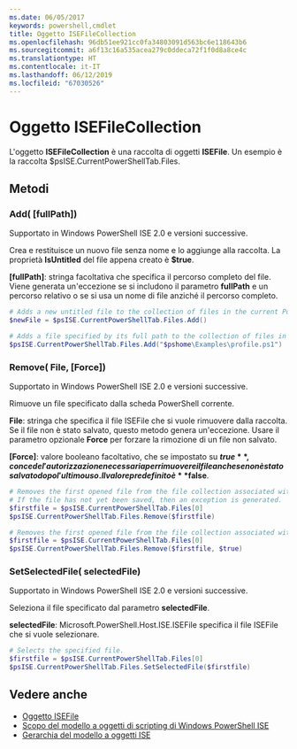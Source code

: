 ```yaml
---
ms.date: 06/05/2017
keywords: powershell,cmdlet
title: Oggetto ISEFileCollection
ms.openlocfilehash: 96db51ee921cc0fa34803091d563bc6e118643b6
ms.sourcegitcommit: a6f13c16a535acea279c0ddeca72f1f0d8a8ce4c
ms.translationtype: HT
ms.contentlocale: it-IT
ms.lasthandoff: 06/12/2019
ms.locfileid: "67030526"
---
```

# <a name="the-isefilecollection-object"></a>Oggetto ISEFileCollection

L'oggetto **ISEFileCollection** è una raccolta di oggetti **ISEFile**. Un esempio è la raccolta $psISE.CurrentPowerShellTab.Files.

## <a name="methods"></a>Metodi

### <a name="add-fullpath-"></a>Add\( \[fullPath\]\)

Supportato in Windows PowerShell ISE 2.0 e versioni successive.

Crea e restituisce un nuovo file senza nome e lo aggiunge alla raccolta. La proprietà **IsUntitled** del file appena creato è **$true**.

**\[fullPath\]**: stringa facoltativa che specifica il percorso completo del file. Viene generata un'eccezione se si includono il parametro **fullPath** e un percorso relativo o se si usa un nome di file anziché il percorso completo.

```powershell
# Adds a new untitled file to the collection of files in the current PowerShell tab.
$newFile = $psISE.CurrentPowerShellTab.Files.Add()

# Adds a file specified by its full path to the collection of files in the current PowerShell tab.
$psISE.CurrentPowerShellTab.Files.Add("$pshome\Examples\profile.ps1")
```

### <a name="remove-file-force-"></a>Remove\( File, \[Force\]\)

Supportato in Windows PowerShell ISE 2.0 e versioni successive.

Rimuove un file specificato dalla scheda PowerShell corrente.

**File**: stringa che specifica il file ISEFile che si vuole rimuovere dalla raccolta. Se il file non è stato salvato, questo metodo genera un'eccezione. Usare il parametro opzionale **Force** per forzare la rimozione di un file non salvato.

**\[Force\]**: valore booleano facoltativo, che se impostato su **$true**, concede l'autorizzazione necessaria per rimuovere il file anche se non è stato salvato dopo l'ultimo uso. Il valore predefinito è **$false**.

```powershell
# Removes the first opened file from the file collection associated with the current PowerShell tab.
# If the file has not yet been saved, then an exception is generated.
$firstfile = $psISE.CurrentPowerShellTab.Files[0]
$psISE.CurrentPowerShellTab.Files.Remove($firstfile)

# Removes the first opened file from the file collection associated with the current PowerShell tab, even if it has not been saved.
$firstfile = $psISE.CurrentPowerShellTab.Files[0]
$psISE.CurrentPowerShellTab.Files.Remove($firstfile, $true)
```

### <a name="setselectedfile-selectedfile-"></a>SetSelectedFile\( selectedFile\)

Supportato in Windows PowerShell ISE 2.0 e versioni successive.

Seleziona il file specificato dal parametro **selectedFile**.

**selectedFile**: Microsoft.PowerShell.Host.ISE.ISEFile specifica il file ISEFile che si vuole selezionare.

```powershell
# Selects the specified file.
$firstfile = $psISE.CurrentPowerShellTab.Files[0]
$psISE.CurrentPowerShellTab.Files.SetSelectedFile($firstfile)
```

## <a name="see-also"></a>Vedere anche

- [Oggetto ISEFile](The-ISEFile-Object.md)
- [Scopo del modello a oggetti di scripting di Windows PowerShell ISE](Purpose-of-the-Windows-PowerShell-ISE-Scripting-Object-Model.md)
- [Gerarchia del modello a oggetti ISE](The-ISE-Object-Model-Hierarchy.md)
